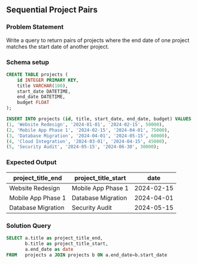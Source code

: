 ## Sequential Project Pairs

### Problem Statement 

Write a query to return pairs of projects where the end date of one project matches the start date of another project.

### Schema setup 

```sql
CREATE TABLE projects (
    id INTEGER PRIMARY KEY,
    title VARCHAR(100),
    start_date DATETIME,
    end_date DATETIME,
    budget FLOAT
);

INSERT INTO projects (id, title, start_date, end_date, budget) VALUES
(1, 'Website Redesign', '2024-01-01', '2024-02-15', 50000),
(2, 'Mobile App Phase 1', '2024-02-15', '2024-04-01', 75000),
(3, 'Database Migration', '2024-04-01', '2024-05-15', 60000),
(4, 'Cloud Integration', '2024-03-01', '2024-04-15', 45000),
(5, 'Security Audit', '2024-05-15', '2024-06-30', 30000);
```

### Expected Output 

project_title_end |	project_title_start |	date |
--|--|--|
Website Redesign |	Mobile App Phase 1 |	2024-02-15 |
Mobile App Phase 1 |	Database Migration |	2024-04-01 |
Database Migration |	Security Audit |	2024-05-15 |


### Solution Query 

```sql
SELECT a.title as project_title_end,
       b.title as project_title_start,
       a.end_date as date
FROM   projects a JOIN projects b ON a.end_date=b.start_date
```